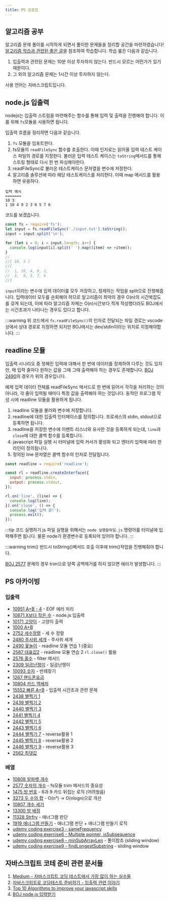 ```yaml
---
title: PS 모음집
---
```


## 알고리즘 공부

알고리즘 문제 풀이를 시작하게 되면서 풀이한 문제들을 정리할 공간을 마련하였습니다! [알고리즘 학습과 관련된 좋은 글](https://plzrun.tistory.com/entry/%EC%95%8C%EA%B3%A0%EB%A6%AC%EC%A6%98-%EB%AC%B8%EC%A0%9C%ED%92%80%EC%9D%B4PS-%EC%8B%9C%EC%9E%91%ED%95%98%EA%B8%B0)을 참조하여 학습합니다. 학습 룰은 다음과 같습니다.

1. 입출력과 관련된 문제는 10분 이상 투자하지 않는다. 반드시 모르는 어떤가가 있기 때문이다.
2. 그 외의 알고리즘 문제는 1시간 이상 투자하지 않는다.

사용 언어는 자바스크립트입니다.

## node.js 입출력

nodejs는 입출력 스트림을 마련해주는 함수를 통해 입력 및 출력을 진행해야 합니다. 이를 위해 `fs`모듈을 사용하면 됩니다.

입출력 흐름을 정리하면 다음과 같습니다.

1. `fs` 모듈을 임포트한다.
2. fs모듈의 `readFileSync` 함수를 호출한다. 이때 인자로는 읽어올 입력 테스트 케이스 파일의 경로를 지정한다. 불러온 입력 테스트 케이스는 `toString`메서드를 통해 스트링 형태로 다시 한 번 파싱해야한다.
3. readFileSync로 불러온 테스트케이스 문자열을 변수에 저장한다.
4. 알고리즘 솔루션에 따라 해당 테스트케이스를 처리한다. 이때 map 메서드를 활용하면 유용하다.

```text
입력 예시
=======
10 3
1 10 4 9 2 3 8 5 7 6
```

코드를 보겠습니다.

```javascript
const fs = require('fs');
let input = fs.readFileSync('./input.txt').toString();
input = input.split('\n');

for (let i = 0; i < input.length; i++) {
  console.log(input[i].split(' ').map((item) => +item));
}
//
//[ 10, 5 ]
//[
//  1, 10, 4, 9, 2,
//  3,  8, 5, 7, 6
//]
```

`input`이라는 변수에 입력 데이터를 모두 저장하고, 정제하는 작업을 split으로 진행해줍니다. 입력데이터 모두를 순회해야 하므로 알고리즘이 최악의 경우 O(n)의 시간복잡도를 갖게 되는데, 이에 따라 알고리즘 자체는 O(n)시간보다 적게 작성했더라도 BOJ에서는 시간초과가 나타나는 경우도 있다고 합니다.

:::warning
위 코드에서 `fs.readFileSync()`의 인자로 전달되는 파일 경로는 vscode상에서 상대 경로로 지정하면 되지만 BOJ에서는 dev/stdin이라는 위치로 지정해야합니다.
:::

## readline 모듈

입출력 시나리오 중 정해진 입력에 대해서 한 번에 데이터를 정제하여 다루는 것도 있지만, 매 입력 줄마다 원하는 값을 그때 그때 출력해야 하는 경우도 존재합니다. [BOJ 2490](https://www.acmicpc.net/problem/2490)의 경우가 위의 경우입니다.

예제 입력 데이터 전체를 readFileSync 메서드로 한 번에 읽어서 각각을 처리하는 것이 아니라, 각 줄이 입력될 때마다 특정 값을 출력해야 하는 것입니다. 동적인 프로그램 작성 시에 readline 모듈을 활용하게 됩니다.

1. readline 모듈을 불러와 변수에 저장합니다.
2. readline에 대한 입출력 인터페이스를 정의합니다. 프로세스의 stdin, stdout으로 등록하면 됩니다.
3. readline을 저장한 변수에 이벤트 리스너와 유사한 것을 등록하게 되는데, `line`과 `close`에 대한 콜백 함수를 등록합니다.
4. javascript 파일 실행 시 터미널에 입력 커서가 활성화 되고 엔터키 입력에 따라 한 라인이 정의됩니다.
5. 정의된 line 문자열은 콜백 함수의 인자로 전달됩니다.

```javascript
const readline = require('readline');

const rl = readline.createInterface({
  input: process.stdin,
  output: process.stdout,
});

rl.on('line', (line) => {
  console.log(line);
}).on('close', () => {
  console.log('입력 끝!');
  process.exit();
});
```

:::tip 코드 실행하기
js 파일 실행을 위해서는 `node 실행할파일.js` 명령어를 터미널에 입력해주면 됩니다. 물론 node가 환경변수로 등록되어 있어야 합니다.
:::

:::warning trim()
반드시 toString()메서드 호출 이후에 trim()작업을 진행해줘야 합니다.

[BOJ 2577](./ps/array/2577.md) 문제의 경우 trim으로 양쪽 공백제거를 하지 않으면 에러가 발생합니다.
:::

## PS 아카이빙

### 입출력

- [10951 A+B - 4](./ps/input/10951.md) - EOF 에러 처리
- [10871 X보다 작은 수](./ps/input/10871.md) - node.js 입출력
- [10171 고양이](./ps/input/10171.md) - 고양이 출력
- [1000 A+B](./ps/input/1000.md)
- [2752 세수정렬](./ps/input/2752.md) - 세 수 정렬
- [2480 주사위 세개](./ps/input/2480.md) - 주사위 세개
- [2490 윷놀이](./ps/input/2490.md) - readline 모듈 연습 1 (중요)
- [2587 대표값2](./ps/input/2587.md) - readline 모듈 연습 2 `rl.close()` 활용
- [2576 홀수](./ps/input/2576.md) - filter 메서드
- [2309 일곱난쟁이](./ps/input/2309.md) - 일곱난쟁이
- [10093 숫자](./ps/input/10093.md) - 반례찾기
- [1267 핸드폰요금](./ps/input/1267.md)
- [10804 카드 역배치](./ps/input/10804.md)
- [15552 빠른 A+B](./ps/input/15552.md) - 입출력 시간초과 관련 문제
- [2438 별찍기 1](./ps/input/2438.md)
- [2439 별찍기 2](./ps/input/2439.md)
- [2440 별찍기 3](./ps/input/2440.md)
- [2441 별찍기 4](./ps/input/2441.md)
- [2442 별찍기 5](./ps/input/2442.md)
- [2443 별찍기 6](./ps/input/2443.md)
- [2444 별찍기 7](./ps/input/2444.md) - reverse활용 1
- [2445 별찍기 8](./ps/input/2445.md) - reverse활용 2
- [2446 별찍기 9](./ps/input/2446.md) - reverse활용 3
- [2562 최댓값](./ps/input/2562.md)

### 배열

- [10808 알파벳 개수](./ps/array/10808.md)
- [2577 숫자의 개수](./ps/array/2577.md) - fs모듈 trim 메서드의 중요성
- [1475 방 번호](./ps/array/1475.md) - 6과 9 카드 뒤집는 로직 (어려웠음)
- [3273 두 수의 합](./ps/array/3273.md) - O(n²) -> O(nlogn)으로 개선
- [10807 개수 세기](./ps/array/10807.md)
- [13300 방 배정](./ps/array/13300.md)
- [11328 Strfry](./ps/array/11328.md) - 애너그램 판단
- [1919 애너그램 만들기](./ps/array/1919.md) - 애너그램 판단 + 애너그램 만들기 로직
- [udemy coding exercise3 - sameFrequency](./ps/array/cx3.md)
- [udemy coding exercise6 - Multiple pointer, isSubsequence](./ps/array/cx6.md)
- [udemy coding exercise8 - minSubArrayLen](./ps/array/cx8.md) - 풀이참조 (sliding window)
- [udemy coding exercise9 - findLongestSubstring](./ps/array/cx9.md) - sliding window

## 자바스크립트 코테 준비 관련 문서들

1. [Medium - 자바스크립트 코딩 테스트에서 가장 많이 하는 실수들](https://medium.com/%EC%98%A4%EB%8A%98%EC%9D%98-%ED%94%84%EB%A1%9C%EA%B7%B8%EB%9E%98%EB%B0%8D/%EC%9E%90%EB%B0%94%EC%8A%A4%ED%81%AC%EB%A6%BD%ED%8A%B8-%EC%BD%94%EB%94%A9-%ED%85%8C%EC%8A%A4%ED%8A%B8%EC%97%90%EC%84%9C-%EA%B0%80%EC%9E%A5-%EB%A7%8E%EC%9D%B4%ED%95%98%EB%8A%94-%EC%8B%A4%EC%88%98%EB%93%A4-a10df2c884c)
2. [자바스크립트로 코딩테스트 준비하기 - 입출력 관련 이야기](https://velog.io/@bigsaigon333/Javascript%EB%A1%9C-%EC%BD%94%EB%94%A9%ED%85%8C%EC%8A%A4%ED%8A%B8-%EC%A4%80%EB%B9%84%ED%95%98%EA%B8%B01)
3. [Top 10 Algorithms to improve your javascript skills](https://medium.com/javascript-in-plain-english/top-10-algorithms-improve-your-javascript-skills-21507c25ff7)
4. [BOJ node.js 입력받기](https://velog.io/@exploit017/%EB%B0%B1%EC%A4%80Node.js-Node.js-%EC%9E%85%EB%A0%A5-%EB%B0%9B%EA%B8%B0)

